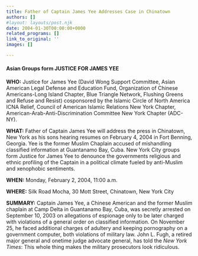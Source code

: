 ```yaml
---
title: Father of Captain James Yee Addresses Case in Chinatown
authors: []
#layout: layouts/post.njk
date: 2004-01-30T00:00:00+0000
related_programs: []
link_to_original: ''
images: []

---
```

#### Asian Groups form JUSTICE FOR JAMES YEE

**WHO:** Justice for James Yee (David Wong Support Committee, Asian American Legal Defense and Education Fund, Organization of Chinese Americans-Long Island Chapter, Blue Triangle Network, Flushing Greens and Refuse and Resist) cosponsored by the Islamic Circle of North America ICNA Relief, Council of American Islamic Relations New York Chapter, American-Arab-Anti-Discrimination Committee New York Chapter (ADC-NY).

**WHAT:** Father of Captain James Yee will address the press in Chinatown, New York as his sons hearing resumes on February 4, 2004 in Fort Benning, Georgia. Yee is the former Muslim Chaplain accused of mishandling classified information at Guantanamo Bay, Cuba. New York City groups form Justice for James Yee to denounce the governments religious and ethnic profiling of the Captain in a political climate fueled by anti-Muslim and xenophobic sentiments.

**WHEN:** Monday, February 2, 2004, 11:00 a.m.

**WHERE:** Silk Road Mocha, 30 Mott Street, Chinatown, New York City

**SUMMARY:** Captain James Yee, a Chinese American and the former Muslim chaplain at Camp Delta in Guantanamo Bay, Cuba, was secretly arrested on September 10, 2003 on allegations of espionage only to be later charged with violations of a general order on classified information. On November 25, he faced additional charges of adultery and keeping pornography on a government computer, both violations of military law. John L. Fugh, a retired major general and onetime judge advocate general, has told the _New York Times_: This whole thing makes the military prosecutors look ridiculous.
